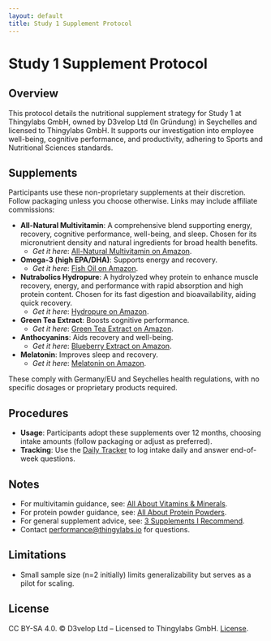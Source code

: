 ```yaml
---
layout: default
title: Study 1 Supplement Protocol
---
```


<!-- docs/s1-supplement-protocol.md -->
# Study 1 Supplement Protocol

## Overview
This protocol details the nutritional supplement strategy for Study 1 at Thingylabs GmbH, owned by D3velop Ltd (In Gründung) in Seychelles and licensed to Thingylabs GmbH. It supports our investigation into employee well-being, cognitive performance, and productivity, adhering to Sports and Nutritional Sciences standards.

## Supplements
Participants use these non-proprietary supplements at their discretion. Follow packaging unless you choose otherwise. Links may include affiliate commissions:

- **All-Natural Multivitamin**: A comprehensive blend supporting energy, recovery, cognitive performance, well-being, and sleep. Chosen for its micronutrient density and natural ingredients for broad health benefits.  
  - *Get it here*: [All-Natural Multivitamin on Amazon](https://www.amazon.de/VITACTIV-Multi-Green-Life-Multivitamin/dp/B00URLMWN0?tag=thingylabs-20).
- **Omega-3 (high EPA/DHA)**: Supports energy and recovery.  
  - *Get it here*: [Fish Oil on Amazon](https://www.amazon.de/gp/product/B00ELIYSR8?tag=thingylabs-20).
- **Nutrabolics Hydropure**: A hydrolyzed whey protein to enhance muscle recovery, energy, and performance with rapid absorption and high protein content. Chosen for its fast digestion and bioavailability, aiding quick recovery.  
  - *Get it here*: [Hydropure on Amazon](https://www.amazon.de/NUTRABOLICS-Hydropure-Strawberry-Cream-Pack/dp/B07RNW49Q7?tag=thingylabs-20).
- **Green Tea Extract**: Boosts cognitive performance.  
  - *Get it here*: [Green Tea Extract on Amazon](https://www.amazon.de/gp/product/B002GYMHKY?tag=thingylabs-20).
- **Anthocyanins**: Aids recovery and well-being.  
  - *Get it here*: [Blueberry Extract on Amazon](https://www.amazon.de/gp/product/B01FLRR5KO?tag=thingylabs-20).
- **Melatonin**: Improves sleep and recovery.  
  - *Get it here*: [Melatonin on Amazon](https://www.amazon.de/gp/product/B09T2NTNL8?tag=thingylabs-20).

These comply with Germany/EU and Seychelles health regulations, with no specific dosages or proprietary products required.

## Procedures
- **Usage**: Participants adopt these supplements over 12 months, choosing intake amounts (follow packaging or adjust as preferred).
- **Tracking**: Use the [Daily Tracker](surveys/s1-daily-tracker.md) to log intake daily and answer end-of-week questions.

## Notes
- For multivitamin guidance, see: [All About Vitamins & Minerals](https://www.precisionnutrition.com/all-about-vitamins-minerals).
- For protein powder guidance, see: [All About Protein Powders](https://www.precisionnutrition.com/all-about-protein-powders).
- For general supplement advice, see: [3 Supplements I Recommend](https://www.precisionnutrition.com/3-supplements-i-recommend).
- Contact [performance@thingylabs.io](mailto:performance@thingylabs.io) for questions.

## Limitations
- Small sample size (n=2 initially) limits generalizability but serves as a pilot for scaling.

## License
CC BY-SA 4.0. © D3velop Ltd – Licensed to Thingylabs GmbH. [License](https://creativecommons.org/licenses/by-sa/4.0/).